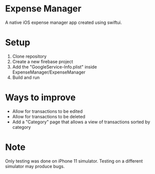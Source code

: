 # Expense Manager
A native iOS expense manager app created using swiftui.

# Setup
1. Clone repository
2. Create a new firebase project
3. Add the "GoogleService-Info.plist" inside ExpenseManager/ExpenseManager
4. Build and run

# Ways to improve
- Allow for transactions to be edited
- Allow for transactions to be deleted
- Add a "Category" page that allows a view of transactions sorted by category

# Note
Only testing was done on iPhone 11 simulator. Testing on a different simulator may produce bugs.

